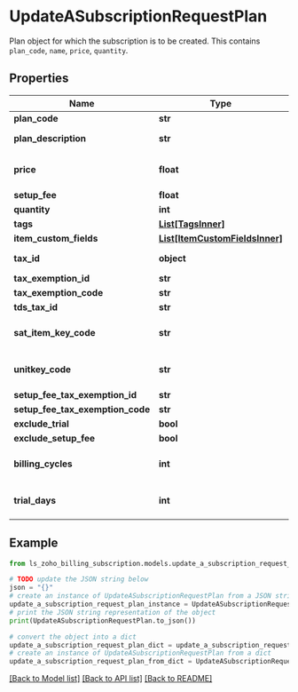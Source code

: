 # UpdateASubscriptionRequestPlan

Plan object for which the subscription is to be created. This contains <code>plan_code</code>, <code>name</code>, <code>price</code>, <code>quantity</code>.

## Properties

Name | Type | Description | Notes
------------ | ------------- | ------------- | -------------
**plan_code** | **str** | Plan code of the plan that is to be subscribed to the customer. | 
**plan_description** | **str** | Description of the plan exclusive to this subscription. This will be displayed in place of the plan name in invoices generated for this subscription. | [optional] 
**price** | **float** | Price of a plan for a particular subscription. If a value is provided here, the plan’s price for this subscription will be changed to the given value. If no value is provided, the plan’s price would be the same as what it was when it was created. | [optional] 
**setup_fee** | **float** | Setup fee for the plan. | [optional] 
**quantity** | **int** | Required quantity of the chosen plan. | [optional] 
**tags** | [**List[TagsInner]**](TagsInner.md) |  | [optional] 
**item_custom_fields** | [**List[ItemCustomFieldsInner]**](ItemCustomFieldsInner.md) | Custom fields for a item. | [optional] 
**tax_id** | **object** | Unique ID of Tax or Tax Group that must be associated with the plan. &lt;code&gt;tax_id&lt;/code&gt; must be empty for applying tax Exemption. | 
**tax_exemption_id** | **str** | Unique ID of the tax exemption. | [optional] 
**tax_exemption_code** | **str** | Unique code of the tax exemption. | [optional] 
**tds_tax_id** | **str** | ID of the TDS tax. | [optional] 
**sat_item_key_code** | **str** | Add SAT Item Key Code for your goods/services. Download the &lt;a href&#x3D; http://omawww.sat.gob.mx/tramitesyservicios/Paginas/documentos/catCFDI_V_4_07122022.xls  &gt;CFDI Catalogs.&lt;/a&gt; | [optional] 
**unitkey_code** | **str** | Add SAT Unit Key Code for your goods/services. Download the &lt;a href&#x3D; http://omawww.sat.gob.mx/tramitesyservicios/Paginas/documentos/catCFDI_V_4_07122022.xls  &gt;CFDI Catalogs.&lt;/a&gt; | [optional] 
**setup_fee_tax_exemption_id** | **str** | Unique Tax Exemption ID that must be applied to setup fee. | [optional] 
**setup_fee_tax_exemption_code** | **str** | Unique code of the tax exemption that must be applied to setup fee. | [optional] 
**exclude_trial** | **bool** | This is set to true if the respective plan&#39;s trial period needs to be excluded for this subscription. | [optional] 
**exclude_setup_fee** | **bool** | This is set to true if the respective plan&#39;s setup fee needs to be excluded for this subscription. | [optional] 
**billing_cycles** | **int** | &lt;code&gt;billing_cycles&lt;/code&gt; specified at the time of creation of the plan would be the default value. If this needs to be overridden for this particular subscription, a value can be provided here. | [optional] 
**trial_days** | **int** | Number of free trial days granted to a customer subscribed to this plan. Trial days for the subscription mentioned here will override the number of trial days provided at the time plan creation. This will be applicable even if exclude_trial&#x3D;true. | [optional] 

## Example

```python
from ls_zoho_billing_subscription.models.update_a_subscription_request_plan import UpdateASubscriptionRequestPlan

# TODO update the JSON string below
json = "{}"
# create an instance of UpdateASubscriptionRequestPlan from a JSON string
update_a_subscription_request_plan_instance = UpdateASubscriptionRequestPlan.from_json(json)
# print the JSON string representation of the object
print(UpdateASubscriptionRequestPlan.to_json())

# convert the object into a dict
update_a_subscription_request_plan_dict = update_a_subscription_request_plan_instance.to_dict()
# create an instance of UpdateASubscriptionRequestPlan from a dict
update_a_subscription_request_plan_from_dict = UpdateASubscriptionRequestPlan.from_dict(update_a_subscription_request_plan_dict)
```
[[Back to Model list]](../README.md#documentation-for-models) [[Back to API list]](../README.md#documentation-for-api-endpoints) [[Back to README]](../README.md)


